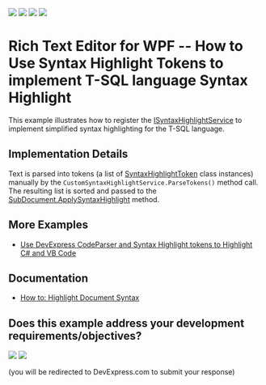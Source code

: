 <!-- default badges list -->
![](https://img.shields.io/endpoint?url=https://codecentral.devexpress.com/api/v1/VersionRange/141575675/23.2.2%2B)
[![](https://img.shields.io/badge/Open_in_DevExpress_Support_Center-FF7200?style=flat-square&logo=DevExpress&logoColor=white)](https://supportcenter.devexpress.com/ticket/details/T830556)
[![](https://img.shields.io/badge/📖_How_to_use_DevExpress_Examples-e9f6fc?style=flat-square)](https://docs.devexpress.com/GeneralInformation/403183)
[![](https://img.shields.io/badge/💬_Leave_Feedback-feecdd?style=flat-square)](#does-this-example-address-your-development-requirementsobjectives)
<!-- default badges end -->
# Rich Text Editor for WPF -- How to Use Syntax Highlight Tokens to implement T-SQL language Syntax Highlight

This example illustrates how to register the [ISyntaxHighlightService](https://docs.devexpress.com/OfficeFileAPI/DevExpress.XtraRichEdit.Services.ISyntaxHighlightService) to implement simplified syntax highlighting for the T-SQL language.

## Implementation Details

Text is parsed into tokens (a list of [SyntaxHighlightToken](https://docs.devexpress.com/OfficeFileAPI/DevExpress.XtraRichEdit.API.Native.SyntaxHighlightToken) class instances) manually by the `CustomSyntaxHighlightService.ParseTokens()` method call. The resulting list is sorted and passed to the [SubDocument.ApplySyntaxHighlight](https://docs.devexpress.com/OfficeFileAPI/DevExpress.XtraRichEdit.API.Native.SubDocument.ApplySyntaxHighlight(System.Collections.Generic.List-DevExpress.XtraRichEdit.API.Native.SyntaxHighlightToken-)) method.

## More Examples

* [Use DevExpress CodeParser and Syntax Highlight tokens to Highlight C# and VB Code](https://github.com/DevExpress-Examples/syntax-highlighting-for-c-and-vb-code-using-devexpress-codeparser-and-syntax-highlight-tokens)

## Documentation

* [How to: Highlight Document Syntax](https://docs.devexpress.com/WPF/14714/controls-and-libraries/rich-text-editor/examples/automation/how-to-highlight-document-syntax)
<!-- feedback -->
## Does this example address your development requirements/objectives?

[<img src="https://www.devexpress.com/support/examples/i/yes-button.svg"/>](https://www.devexpress.com/support/examples/survey.xml?utm_source=github&utm_campaign=how-to-implement-t-sql-language-syntax-highlighting-by-creating-syntax-highlight-tokens&~~~was_helpful=yes) [<img src="https://www.devexpress.com/support/examples/i/no-button.svg"/>](https://www.devexpress.com/support/examples/survey.xml?utm_source=github&utm_campaign=how-to-implement-t-sql-language-syntax-highlighting-by-creating-syntax-highlight-tokens&~~~was_helpful=no)

(you will be redirected to DevExpress.com to submit your response)
<!-- feedback end -->
